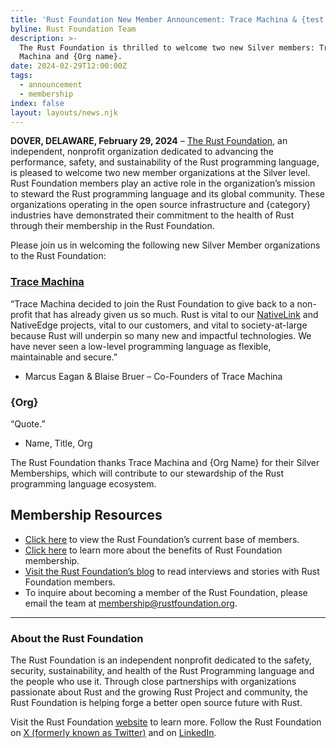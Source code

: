 ```yaml
---
title: 'Rust Foundation New Member Announcement: Trace Machina & {test name}.'
byline: Rust Foundation Team
description: >-
  The Rust Foundation is thrilled to welcome two new Silver members: Trace
  Machina and {Org name}.
date: 2024-02-29T12:00:00Z
tags:
  - announcement
  - membership
index: false
layout: layouts/news.njk
---
```

**DOVER, DELAWARE, February 29, 2024** – [The Rust Foundation](https://rustfoundation.org/), an independent, nonprofit organization dedicated to advancing the performance, safety, and sustainability of the Rust programming language, is pleased to welcome two new member organizations at the Silver level. Rust Foundation members play an active role in the organization’s mission to steward the Rust programming language and its global community. These organizations operating in the open source infrastructure and \{category\} industries have demonstrated their commitment to the health of Rust through their membership in the Rust Foundation.&nbsp;

Please join us in welcoming the following new Silver Member organizations to the Rust Foundation:

### [**<u>Trace Machina</u>**](https://tracemachina.com/)

“Trace Machina decided to join the Rust Foundation to give back to a non-profit that has already given us so much. Rust is vital to our [NativeLink](https://github.com/TraceMachina/nativelink) and NativeEdge projects, vital to our customers, and vital to society-at-large because Rust will underpin so many new and impactful technologies. We have never seen a low-level programming language as flexible, maintainable and secure.”

* Marcus Eagan & Blaise Bruer – Co-Founders of Trace Machina&nbsp;

### **\{Org\}**

“Quote.”

* Name, Title, Org

The Rust Foundation thanks Trace Machina and \{Org Name\} for their Silver Memberships, which will contribute to our stewardship of the Rust programming language ecosystem.

## **Membership Resources**

* [<u>Click here</u>](https://foundation.rust-lang.org/members/) to view the Rust Foundation’s current base of members.&nbsp;
* [<u>Click here</u>](https://foundation.rust-lang.org/info/become-a-member/) to learn more about the benefits of Rust Foundation membership.
* [<u>Visit the Rust Foundation’s blog</u>](https://foundation.rust-lang.org/tags/member%20spotlight/) to read interviews and stories with Rust Foundation members.
* To inquire about becoming a member of the Rust Foundation, please email the team at [<u>membership@rustfoundation.org</u>](mailto:membership@rustfoundation.org).

---

### **About the Rust Foundation**

The Rust Foundation is an independent nonprofit dedicated to the safety, security, sustainability, and health of the Rust Programming language and the people who use it. Through close partnerships with organizations passionate about Rust and the growing Rust Project and community, the Rust Foundation is helping forge a better open source future with Rust.&nbsp;

Visit the Rust Foundation [<u>website</u>](https://foundation.rust-lang.org/) to learn more. Follow the Rust Foundation on [<u>X (formerly known as Twitter)</u>](https://twitter.com/rust_foundation) and on [<u>LinkedIn</u>](https://www.linkedin.com/company/rust-foundation).